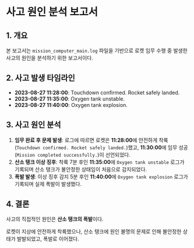 
# 사고 원인 분석 보고서

## 1. 개요

본 보고서는 `mission_computer_main.log` 파일을 기반으로 로켓 임무 수행 중 발생한 사고의 원인을 분석하기 위한 보고서이다.

## 2. 사고 발생 타임라인
- **2023-08-27 11:28:00**: Touchdown confirmed. Rocket safely landed.
- **2023-08-27 11:35:00**: Oxygen tank unstable.
- **2023-08-27 11:40:00**: Oxygen tank explosion.

## 3. 사고 원인 분석

1.  **임무 완료 후 문제 발생**: 로그에 따르면 로켓은 **11:28:00**에 안전하게 착륙(`Touchdown confirmed. Rocket safely landed.`)했고, **11:30:00**에 임무 성공(`Mission completed successfully.`)이 선언되었다.
2.  **산소 탱크 이상 징후**: 착륙 7분 후인 **11:35:00**에 `Oxygen tank unstable` 로그가 기록되며 산소 탱크가 불안정한 상태임이 처음으로 감지되었다.
3.  **폭발 발생**: 이상 징후 감지 5분 후인 **11:40:00**에 `Oxygen tank explosion` 로그가 기록되며 실제 폭발이 발생했다.

## 4. 결론

사고의 직접적인 원인은 **산소 탱크의 폭발**이다.

로켓이 지상에 안전하게 착륙했으나, 산소 탱크에 원인 불명의 문제로 인해 불안정한 상태가 발발되었고, 폭발로 이어졌다.

